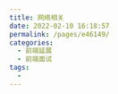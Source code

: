 ```yaml
---
title: 网络相关
date: 2022-02-10 16:18:57
permalink: /pages/e46149/
categories:
  - 前端延展
  - 前端面试
tags:
  - 
---
```

